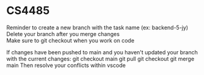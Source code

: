 # CS4485
Reminder to create a new branch with the task name (ex: backend-5-jy) <br>
Delete your branch after you merge changes <br>
Make sure to git checkout <branch-name> when you work on code <br>

If changes have been pushed to main and you haven't updated your branch with the current changes:
git checkout main
git pull
git checkout <your-branch>
git merge main
Then resolve your conflicts within vscode
